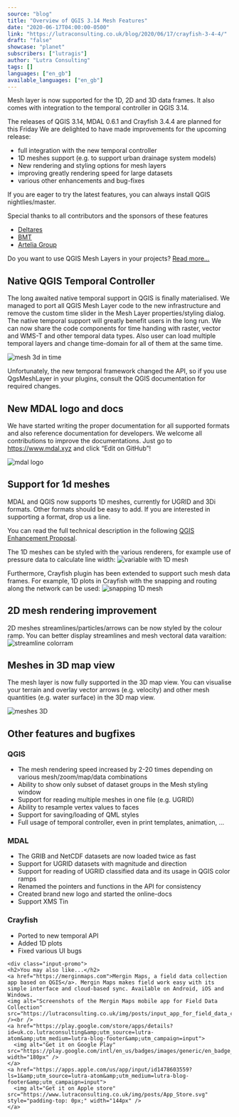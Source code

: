 ```yaml
---
source: "blog"
title: "Overview of QGIS 3.14 Mesh Features"
date: "2020-06-17T04:00:00-0500"
link: "https://lutraconsulting.co.uk/blog/2020/06/17/crayfish-3-4-4/"
draft: "false"
showcase: "planet"
subscribers: ["lutragis"]
author: "Lutra Consulting"
tags: []
languages: ["en_gb"]
available_languages: ["en_gb"]
---
```


<p>Mesh layer is now supported for the 1D, 2D and 3D data frames. It also comes with integration to the temporal controller in QGIS 3.14.</p>

<!-- more -->

<p>The releases of QGIS 3.14, MDAL 0.6.1 and Crayfish 3.4.4 are planned for this Friday
We are delighted to have made improvements for the upcoming release:</p>
<ul>
  <li>full integration with the new temporal controller</li>
  <li>1D meshes support (e.g. to support urban drainage system models)</li>
  <li>New rendering and styling options for mesh layers</li>
  <li>improving greatly rendering speed for large datasets</li>
  <li>various other enhancements and bug-fixes</li>
</ul>

<p>If you are eager to try the latest features, you can always install QGIS nightlies/master.</p>

<p>Special thanks to all contributors and the sponsors of these features</p>
<ul>
  <li><a href="https://www.deltares.nl/en/">Deltares</a></li>
  <li><a href="https://www.bmt.org/">BMT</a></li>
  <li><a href="https://www.arteliagroup.com/en">Artelia Group</a></li>
</ul>

<p>Do you want to use QGIS Mesh Layers in your projects? <a href="https://www.lutraconsulting.co.uk/projects/mdal/">Read more…</a></p>

<h2 id="native-qgis-temporal-controller">Native QGIS Temporal Controller</h2>

<p>The long awaited native temporal support in QGIS is finally materialised. We managed to port all QGIS Mesh Layer code to the 
new infrastructure and remove the custom time slider in the Mesh Layer properties/styling dialog. The native temporal 
support will greatly benefit users in the long run. We can now share the code components for time handing with 
raster, vector and WMS-T and other temporal data types. Also user can load multiple temporal layers and change time-domain for all of them
at the same time.</p>

<p><img alt="mesh 3d in time" src="https://www.lutraconsulting.co.uk/img/posts/time3d.gif" /></p>

<p>Unfortunately, the new temporal framework changed the API, so if you use QgsMeshLayer in your plugins, consult the 
QGIS documentation for required changes.</p>

<h2 id="new-mdal-logo-and-docs">New MDAL logo and docs</h2>

<p>We have started writing the proper documentation for all supported formats and also reference documentation for developers. We welcome 
all contributions to improve the documentations. 
Just go to <a href="https://www.mdal.xyz">https://www.mdal.xyz</a> and click “Edit on GitHub”!</p>

<p><img alt="mdal logo" src="https://www.lutraconsulting.co.uk/img/OS_projects/LogoHorizontal_01_color_400x123.png" /></p>

<h2 id="support-for-1d-meshes">Support for 1d meshes</h2>

<p>MDAL and QGIS now supports 1D meshes, currently for UGRID and 3Di formats. Other formats should be easy to add. If you are interested in supporting a format, drop us a line.</p>

<p>You can read the full technical description in the 
following <a href="https://github.com/qgis/QGIS-Enhancement-Proposals/issues/164">QGIS Enhancement Proposal</a>.</p>

<p>The 1D meshes can be styled with the various renderers, for example use of pressure data to calculate line width:
<img alt="variable with 1D mesh" src="https://www.lutraconsulting.co.uk/img/posts/variablewidth.gif" /></p>

<p>Furthermore, Crayfish plugin has been extended to support such mesh data frames. For example, 1D plots in Crayfish with the snapping and routing along the network can be used:
<img alt="snapping 1D mesh" src="https://www.lutraconsulting.co.uk/img/posts/snapping1d.gif" /></p>

<h2 id="2d-mesh-rendering-improvement">2D mesh rendering improvement</h2>

<p>2D meshes streamlines/particles/arrows can be now styled by the colour ramp. You can better display streamlines and mesh vectoral data varaition: 
<img alt="streamline colorram" src="https://www.lutraconsulting.co.uk/img/posts/streamlines_colorramp.png" /></p>

<h2 id="meshes-in-3d-map-view">Meshes in 3D map view</h2>

<p>The mesh layer is now fully supported in the 3D map view. You can visualise your terrain and overlay vector arrows (e.g. velocity) and other mesh quantities (e.g. water surface) in the 3D map view.</p>

<p><img alt="meshes 3D" src="https://www.lutraconsulting.co.uk/img/posts/meshin3d.gif" /></p>

<h2 id="other-features-and-bugfixes">Other features and bugfixes</h2>

<h3 id="qgis">QGIS</h3>
<ul>
  <li>The mesh rendering speed increased by 2-20 times depending on various mesh/zoom/map/data combinations</li>
  <li>Ability to show only subset of dataset groups in the Mesh styling window</li>
  <li>Support for reading multiple meshes in one file (e.g. UGRID)</li>
  <li>Ability to resample vertex values to faces</li>
  <li>Support for saving/loading of QML styles</li>
  <li>Full usage of temporal controller, even in print templates, animation, …</li>
</ul>

<h3 id="mdal">MDAL</h3>
<ul>
  <li>The GRIB and NetCDF datasets are now loaded twice as fast</li>
  <li>Support for UGRID datasets with magnitude and direction</li>
  <li>Support for reading of UGRID classified data and its usage in QGIS color ramps</li>
  <li>Renamed the pointers and functions in the API for consistency</li>
  <li>Created brand new logo and started the online-docs</li>
  <li>Support XMS Tin</li>
</ul>

<h3 id="crayfish">Crayfish</h3>
<ul>
  <li>Ported to new temporal API</li>
  <li>Added 1D plots</li>
  <li>Fixed various UI bugs</li>
</ul>

    <div class="input-promo">
    <h2>You may also like...</h2>
    <a href="https://merginmaps.com">Mergin Maps, a field data collection app based on QGIS</a>. Mergin Maps makes field work easy with its simple interface and cloud-based sync. Available on Android, iOS and Windows.
    <img alt="Screenshots of the Mergin Maps mobile app for Field Data Collection" src="https://lutraconsulting.co.uk/img/posts/input_app_for_field_data_collection.jpg" /><br />
    <a href="https://play.google.com/store/apps/details?id=uk.co.lutraconsulting&amp;utm_source=lutra-atom&amp;utm_medium=lutra-blog-footer&amp;utm_campaign=input">
      <img alt="Get it on Google Play" src="https://play.google.com/intl/en_us/badges/images/generic/en_badge_web_generic.png" width="180px" />
    </a>
    <a href="https://apps.apple.com/us/app/input/id1478603559?ls=1&amp;utm_source=lutra-atom&amp;utm_medium=lutra-blog-footer&amp;utm_campaign=input">
      <img alt="Get it on Apple store" src="https://www.lutraconsulting.co.uk/img/posts/App_Store.svg" style="padding-top: 0px;" width="144px" />
    </a>
  </div>

